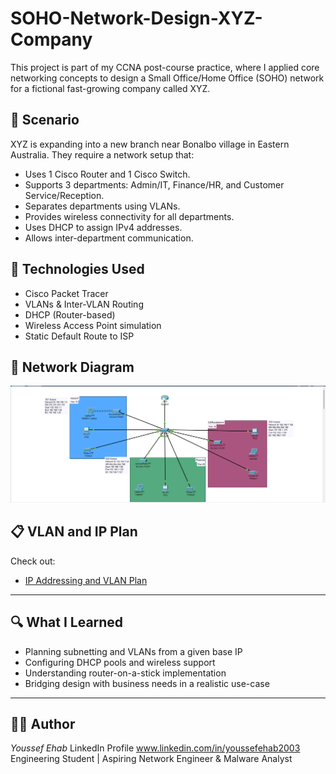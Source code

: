 # SOHO-Network-Design-XYZ-Company

This project is part of my CCNA post-course practice, where I applied core networking concepts to design a Small Office/Home Office (SOHO) network for a fictional fast-growing company called XYZ.

## 🏢 Scenario

XYZ is expanding into a new branch near Bonalbo village in Eastern Australia. They require a network setup that:
- Uses 1 Cisco Router and 1 Cisco Switch.
- Supports 3 departments: Admin/IT, Finance/HR, and Customer Service/Reception.
- Separates departments using VLANs.
- Provides wireless connectivity for all departments.
- Uses DHCP to assign IPv4 addresses.
- Allows inter-department communication.

## 🧠 Technologies Used

- Cisco Packet Tracer
- VLANs & Inter-VLAN Routing
- DHCP (Router-based)
- Wireless Access Point simulation
- Static Default Route to ISP

## 📡 Network Diagram

![SOHO Network Diagram](Structure.png)

## 📋 VLAN and IP Plan

Check out:
- [IP Addressing and VLAN Plan](IP-Addressing-and-VLAN-Plan.md)

---

## 🔍 What I Learned

- Planning subnetting and VLANs from a given base IP
- Configuring DHCP pools and wireless support
- Understanding router-on-a-stick implementation
- Bridging design with business needs in a realistic use-case

---

## 🧑‍💻 Author

*Youssef Ehab* 
LinkedIn Profile www.linkedin.com/in/youssefehab2003  
Engineering Student | Aspiring Network Engineer & Malware Analyst

